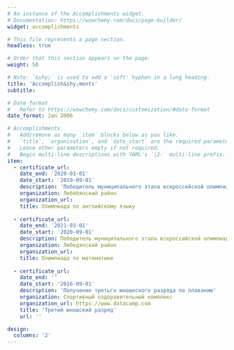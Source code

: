 ```yaml
---
# An instance of the Accomplishments widget.
# Documentation: https://wowchemy.com/docs/page-builder/
widget: accomplishments

# This file represents a page section.
headless: true

# Order that this section appears on the page.
weight: 50

# Note: `&shy;` is used to add a 'soft' hyphen in a long heading.
title: 'Accomplish&shy;ments'
subtitle:

# Date format
#   Refer to https://wowchemy.com/docs/customization/#date-format
date_format: Jan 2006

# Accomplishments.
#   Add/remove as many `item` blocks below as you like.
#   `title`, `organization`, and `date_start` are the required parameters.
#   Leave other parameters empty if not required.
#   Begin multi-line descriptions with YAML's `|2-` multi-line prefix.
item:
  - certificate_url: 
    date_end: '2020-03-01'
    date_start: '2019-09-01'
    description: 'Победитель муниципального этапа всероссийской олимпиады школьников по английскому в 2019 году'
    organization: Лебебянский район
    organization_url: 
    title: Олимпиада по английскому языку
  
  - certificate_url: 
    date_end: '2021-03-01'
    date_start: '2020-09-01'
    description: Победитель муниципального этапа всероссийской олимпиады школьников по английскому в 2020 году
    organization: Лебедянский район
    organization_url:
    title: Олимпиада по математике
    
  - certificate_url: 
    date_end: ''
    date_start: '2016-09-01'
    description: 'Получение третьго юношеского разряда по плаванию'
    organization: Спортивный оздоравительный комплекс
    organization_url: https://www.datacamp.com
    title: 'Третий юношский разряд'
    url: ''

design:
  columns: '2'
---
```

